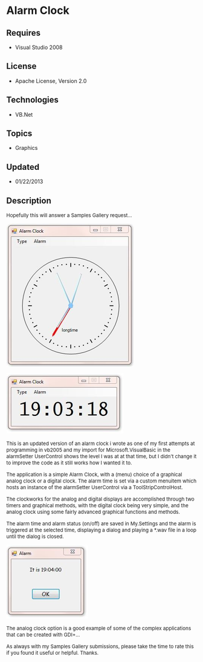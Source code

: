 # Alarm Clock
## Requires
- Visual Studio 2008
## License
- Apache License, Version 2.0
## Technologies
- VB.Net
## Topics
- Graphics
## Updated
- 01/22/2013
## Description

<p><span style="font-size:small">Hopefully this will answer a Samples Gallery request...</span></p>
<p><span style="font-size:small"><img id="75005" src="75005-22-01-2013%2019.03.04.jpg" alt="" width="337" height="379"></span></p>
<p><span style="font-size:small"><img id="75006" src="75006-22-01-2013%2019.03.24.jpg" alt="" width="310" height="160"></span></p>
<p><span style="font-size:small">This is an updated version of an alarm clock i wrote as one of my first attempts at programming in vb2005
</span><span style="font-size:small">and my import for Microsoft.VisualBasic in the alarmSetter UserControl shows the level I was at at that time,
</span><span style="font-size:small">but I didn't change it to improve the code as it still works how I wanted it to.</span></p>
<p><span style="font-size:small">The application is a simple Alarm Clock, with a (menu) choice of a graphical analog clock or a digital clock.
</span><span style="font-size:small">The alarm time is set via a custom menuitem which hosts an instance of the alarmSetter UserControl via a
</span><span style="font-size:small">ToolStripControlHost.</span></p>
<p><span style="font-size:small">The clockworks for the analog and digital displays are accomplished through two timers and graphical methods,
</span><span style="font-size:small">with the digital clock being very simple, and the analog clock using some fairly advanced graphical functions and
</span><span style="font-size:small">methods.</span></p>
<p><span style="font-size:small">The alarm time and alarm status (on/off) are saved in My.Settings and the alarm is triggered at the selected time,
</span><span style="font-size:small">displaying a dialog and playing a *.wav file in a loop until the dialog is closed.</span></p>
<p><span style="font-size:small"><img id="75007" src="75007-22-01-2013%2019.04.10.jpg" alt="" width="217" height="195"></span></p>
<p><span style="font-size:small">The analog clock option is a good example of some of the complex applications that can be created with GDI&#43;...</span></p>
<p><span style="font-size:small">As always with my Samples Gallery submissions, please take the time to rate this if you found it useful or helpful. Thanks.</span></p>
